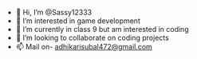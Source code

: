 - 👋 Hi, I’m @Sassy12333
- 👀 I’m interested in game development
- 🌱 I’m currently in class 9 but am interested in coding
- 💞️ I’m looking to collaborate on coding projects
- 📫 Mail on- adhikarisubal472@gmail.com

<!---
Sassy12333/Sassy12333 is a ✨ special ✨ repository because its `README.md` (this file) appears on your GitHub profile.
You can click the Preview link to take a look at your changes.
--->
